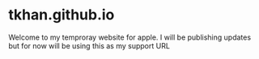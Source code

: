 # tkhan.github.io
Welcome to my temproray website for apple. I will be publishing updates but for now will be using this as my support URL
